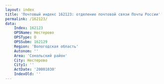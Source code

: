 ```yaml
---
layout: index
title: 'Почтовый индекс 162123: отделение почтовой связи Почты России'
permalink: /162123/
data:
    Index: 162123
    OPSName: Нестерово
    OPSType: О
    OPSSubm: 162129
    Region: 'Вологодская область'
    Autonom: ''
    Area: 'Сокольский район'
    City: Нестерово
    City1: ''
    ActDate: '20001030'
    IndexOld: ''
---
```

